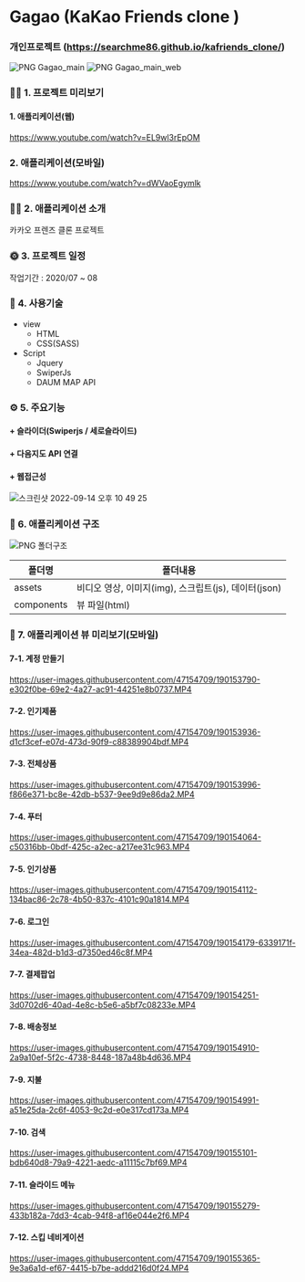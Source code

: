 # Gagao (KaKao Friends clone )

### 개인프로젝트 (https://searchme86.github.io/kafriends_clone/)
![PNG  Gagao_main](https://user-images.githubusercontent.com/47154709/190147684-b7f73b04-35ae-4bc9-84ae-a008454951fd.png)
![PNG  Gagao_main_web](https://user-images.githubusercontent.com/47154709/190147714-876e0abf-71ef-46a8-b468-2bec18b88008.png)

### 👋🏻 1. 프로젝트 미리보기
#### 1. 애플리케이션(웹)
https://www.youtube.com/watch?v=EL9wl3rEpOM

### 2. 애플리케이션(모바일)
https://www.youtube.com/watch?v=dWVaoEgymlk

### 💁🏻 2. 애플리케이션 소개
카카오 프렌즈 클론 프로젝트

### 🌞 3. 프로젝트 일정
작업기간 : 2020/07 ~ 08

### 🔨 4. 사용기술
+ view
  + HTML
  + CSS(SASS)
+ Script
  + Jquery
  + SwiperJs
  + DAUM MAP API

### ⚙️ 5. 주요기능
#### + 슬라이더(Swiperjs / 세로슬라이드)
#### + 다음지도 API 연결
#### + 웹접근성 
![스크린샷 2022-09-14 오후 10 49 25](https://user-images.githubusercontent.com/47154709/190175314-b72b33f5-baa6-4b5d-bb7a-99c869c9bb4d.png)

### 🔦 6. 애플리케이션 구조
![PNG  폴더구조](https://user-images.githubusercontent.com/47154709/190152429-3991ad5a-7c02-44ea-a34d-ca0ca6810a7c.png)

폴더명 | 폴더내용
----| -----
assets | 비디오 영상, 이미지(img), 스크립트(js), 데이터(json)
components | 뷰 파일(html)

### 🧸 7. 애플리케이션 뷰 미리보기(모바일)
#### 7-1. 계정 만들기
https://user-images.githubusercontent.com/47154709/190153790-e302f0be-69e2-4a27-ac91-44251e8b0737.MP4

#### 7-2. 인기제품
https://user-images.githubusercontent.com/47154709/190153936-d1cf3cef-e07d-473d-90f9-c88389904bdf.MP4

#### 7-3. 전체상품
https://user-images.githubusercontent.com/47154709/190153996-f866e371-bc8e-42db-b537-9ee9d9e86da2.MP4

#### 7-4. 푸터
https://user-images.githubusercontent.com/47154709/190154064-c50316bb-0bdf-425c-a2ec-a217ee31c963.MP4

#### 7-5. 인기상품
https://user-images.githubusercontent.com/47154709/190154112-134bac86-2c78-4b50-837c-4101c90a1814.MP4

#### 7-6. 로그인
https://user-images.githubusercontent.com/47154709/190154179-6339171f-34ea-482d-b1d3-d7350ed46c8f.MP4

#### 7-7. 결제팝업
https://user-images.githubusercontent.com/47154709/190154251-3d0702d6-40ad-4e8c-b5e6-a5bf7c08233e.MP4

#### 7-8. 배송정보
https://user-images.githubusercontent.com/47154709/190154910-2a9a10ef-5f2c-4738-8448-187a48b4d636.MP4

#### 7-9. 지불
https://user-images.githubusercontent.com/47154709/190154991-a51e25da-2c6f-4053-9c2d-e0e317cd173a.MP4

#### 7-10. 검색
https://user-images.githubusercontent.com/47154709/190155101-bdb640d8-79a9-4221-aedc-a11115c7bf69.MP4

#### 7-11. 슬라이드 메뉴
https://user-images.githubusercontent.com/47154709/190155279-433b182a-7dd3-4cab-94f8-af16e044e2f6.MP4

#### 7-12. 스킵 네비게이션
https://user-images.githubusercontent.com/47154709/190155365-9e3a6a1d-ef67-4415-b7be-addd216d0f24.MP4





